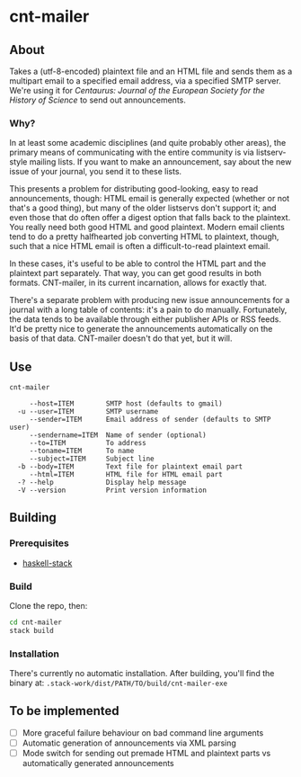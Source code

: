 # cnt-mailer
## About
Takes a (utf-8-encoded) plaintext file and an HTML file and sends them as a multipart email to a specified email address, via a specified SMTP server. We're using it for *Centaurus: Journal of the European Society for the History of Science* to send out announcements.

### Why?
In at least some academic disciplines (and quite probably other areas), the primary means of communicating with the entire community is via listserv-style mailing lists. If you want to make an announcement, say about the new issue of your journal, you send it to these lists.

This presents a problem for distributing good-looking, easy to read announcements, though: HTML email is generally expected (whether or not that's a good thing), but many of the older listservs don't support it; and even those that do often offer a digest option that falls back to the plaintext. You really need both good HTML and good plaintext. Modern email clients tend to do a pretty halfhearted job converting HTML to plaintext, though, such that a nice HTML email is often a difficult-to-read plaintext email.

In these cases, it's useful to be able to control the HTML part and the plaintext part separately. That way, you can get good results in both formats. CNT-mailer, in its current incarnation, allows for exactly that.

There's a separate problem with producing new issue announcements for a journal with a long table of contents: it's a pain to do manually. Fortunately, the data tends to be available through either publisher APIs or RSS feeds. It'd be pretty nice to generate the announcements automatically on the basis of that data. CNT-mailer doesn't do that yet, but it will.

## Use

``` sh
cnt-mailer
```

``` 
     --host=ITEM        SMTP host (defaults to gmail)
  -u --user=ITEM        SMTP username
     --sender=ITEM      Email address of sender (defaults to SMTP user)
     --sendername=ITEM  Name of sender (optional)
     --to=ITEM          To address
     --toname=ITEM      To name
     --subject=ITEM     Subject line
  -b --body=ITEM        Text file for plaintext email part
     --html=ITEM        HTML file for HTML email part
  -? --help             Display help message
  -V --version          Print version information
```

## Building
### Prerequisites
- [haskell-stack](https://docs.haskellstack.org/en/stable/README/)

### Build
Clone the repo, then:

``` sh
cd cnt-mailer
stack build
```

### Installation
There's currently no automatic installation. After building, you'll find the binary at:
`.stack-work/dist/PATH/TO/build/cnt-mailer-exe`

## To be implemented
- [ ] More graceful failure behaviour on bad command line arguments
- [ ] Automatic generation of announcements via XML parsing
- [ ] Mode switch for sending out premade HTML and plaintext parts vs automatically generated announcements
